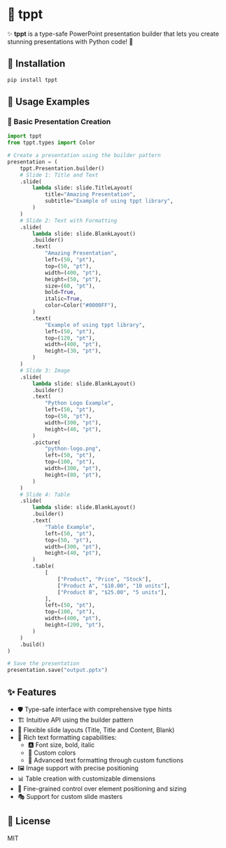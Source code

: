 # 🎨 tppt

✨ **tppt** is a type-safe PowerPoint presentation builder that lets you create stunning presentations with Python code! 🐍

## 🚀 Installation

```bash
pip install tppt
```

## 🎯 Usage Examples

### 📝 Basic Presentation Creation

```python
import tppt
from tppt.types import Color

# Create a presentation using the builder pattern
presentation = (
    tppt.Presentation.builder()
    # Slide 1: Title and Text
    .slide(
        lambda slide: slide.TitleLayout(
            title="Amazing Presentation",
            subtitle="Example of using tppt library",
        )
    )
    # Slide 2: Text with Formatting
    .slide(
        lambda slide: slide.BlankLayout()
        .builder()
        .text(
            "Amazing Presentation",
            left=(50, "pt"),
            top=(50, "pt"),
            width=(400, "pt"),
            height=(50, "pt"),
            size=(60, "pt"),
            bold=True,
            italic=True,
            color=Color("#0000FF"),
        )
        .text(
            "Example of using tppt library",
            left=(50, "pt"),
            top=(120, "pt"),
            width=(400, "pt"),
            height=(30, "pt"),
        )
    )
    # Slide 3: Image
    .slide(
        lambda slide: slide.BlankLayout()
        .builder()
        .text(
            "Python Logo Example",
            left=(50, "pt"),
            top=(50, "pt"),
            width=(300, "pt"),
            height=(40, "pt"),
        )
        .picture(
            "python-logo.png",
            left=(50, "pt"),
            top=(100, "pt"),
            width=(300, "pt"),
            height=(80, "pt"),
        )
    )
    # Slide 4: Table
    .slide(
        lambda slide: slide.BlankLayout()
        .builder()
        .text(
            "Table Example",
            left=(50, "pt"),
            top=(50, "pt"),
            width=(300, "pt"),
            height=(40, "pt"),
        )
        .table(
            [
                ["Product", "Price", "Stock"],
                ["Product A", "$10.00", "10 units"],
                ["Product B", "$25.00", "5 units"],
            ],
            left=(50, "pt"),
            top=(100, "pt"),
            width=(400, "pt"),
            height=(200, "pt"),
        )
    )
    .build()
)

# Save the presentation
presentation.save("output.pptx")
```

## ✨ Features

- 🛡️ Type-safe interface with comprehensive type hints
- 🏗️ Intuitive API using the builder pattern
- 🎨 Flexible slide layouts (Title, Title and Content, Blank)
- 📝 Rich text formatting capabilities:
  - 🅰️ Font size, bold, italic
  - 🎨 Custom colors
  - 🎯 Advanced text formatting through custom functions
- 🖼️ Image support with precise positioning
- 📊 Table creation with customizable dimensions
- 📏 Fine-grained control over element positioning and sizing
- 🎭 Support for custom slide masters

## 📜 License

MIT

